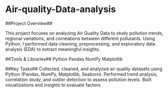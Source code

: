 # Air-quality-Data-analysis

##Project Overview##

This project focuses on analyzing Air Quality Data to study pollution trends, regional variations, and correlations between different pollutants. Using Python, I performed data cleaning, preprocessing, and exploratory data analysis (EDA) to extract meaningful insights.

##Tools & Libraries##
Python
Pandas
NumPy
Matplotlib

##Key Tasks##
Collected, cleaned, and analyzed air quality datasets using Python (Pandas, NumPy, Matplotlib, Seaborn).
Performed trend analysis, correlation study, and outlier detection to assess pollution levels.
Built visualizations and insights to evaluate factors

